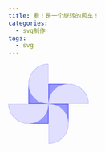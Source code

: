 ```yaml
---
title: 看！是一个旋转的风车！
categories: 
  - svg制作
tags:
  - svg
---  
```


<section>  
<style type="text/css">
#windmill{
	width:160px;
	height:160px;	
	position:relative;
	-moz-transition:-moz-transform 2s ease-in-out;
	-webkit-transition:-webkit-transform 2s ease-in-out;
	-moz-transform:rotate(0deg);
	-webkit-transform:rotate(0deg);
}
#windmill:hover{
	-moz-transform:rotate(960deg);	
	-webkit-transform:rotate(960deg);	
}
#windmill div.top{
	width:40px;
	height:80px;
	left:40px;
	top:0px;
	border-top-left-radius:40px;		
}
#windmill div.right{
	width:80px;
	height:40px;
	left:80px;
	top:40px;
	border-top-right-radius:40px;	
}
#windmill div.bottom{
	width:40px;
	height:80px;
	left:80px;
	top:80px;
	border-bottom-right-radius:40px;	
}
#windmill div.left{	
	width:80px;
	height:40px;
	left:0px;
	top:80px;
	border-bottom-left-radius:40px;	
}
#windmill div.ala{
	position:absolute;
	-moz-box-sizing:border-box;
	-webkit-box-sizing:border-box;
	background:rgba(0,0,255,0.4);	
	border:1px solid rgba(0,0,255,0.5);
	-moz-transition:background-color 1s linear;
	-webkit-transition:background-color 1s linear;
}
#windmill div.ala:hover{
	background-color:#00F;
}
.alaIn{
	position:absolute;
	background:rgba(255,255,255,0.7);	
	-moz-box-sizing:border-box;
	-webkit-box-sizing:border-box;
	-moz-transition:background-color 1s linear;
	-webkit-transition:background-color 1s linear;
	left:0;
	top:0;
}
.alaIn:hover{
	background-color:rgba(255,255,255,0.9);
}
.topIn{
	border-bottom-left-radius:40px;	
}
.rightIn{
	border-top-left-radius:40px;	
}
.bottomIn{
	border-top-right-radius:40px;	
}
.leftIn{
	border-bottom-right-radius:40px;	
}
</style>
</head>
<body>
<div id="windmill">
	<div class="top ala"></div><div class="top topIn alaIn"></div>
	<div class="right ala"></div><div class="right rightIn alaIn"></div>
	<div class="bottom ala"></div><div class="bottom bottomIn alaIn"></div>
	<div class="left ala"></div><div class="left leftIn alaIn"></div>
</div>
</body>
</section>
